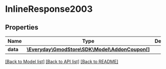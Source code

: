 # InlineResponse2003

## Properties
Name | Type | Description | Notes
------------ | ------------- | ------------- | -------------
**data** | [**\Everyday\GmodStore\SDK\Model\AddonCoupon[]**](AddonCoupon.md) |  | [optional] 

[[Back to Model list]](../../README.md#documentation-for-models) [[Back to API list]](../../README.md#documentation-for-api-endpoints) [[Back to README]](../../README.md)

